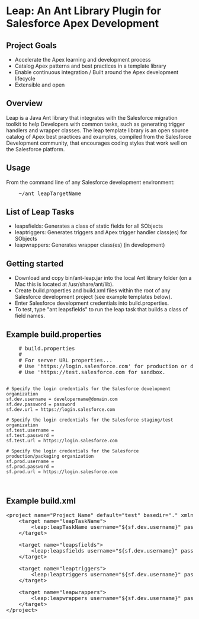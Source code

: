 <h1>Leap: An Ant Library Plugin for Salesforce Apex Development</h1>

<h2>Project Goals</h2>
<ul>
<li>Accelerate the Apex learning and development process</li>
<li>Catalog Apex patterns and best practices in a template library</li>
<li>Enable continuous integration / Built around the Apex development lifecycle</li>
<li>Extensible and open</li>
</ul>

<h2>Overview</h2>
Leap is a Java Ant library that integrates with the Salesforce migration toolkit to help Developers with common tasks, such as generating trigger handlers and wrapper classes. The leap template library is an open source catalog of Apex best practices and examples, compiled from the Salesforce Development community, that encourages coding styles that work well on the Salesforce platform.

<h2>Usage</h2>
From the command line of any Salesforce development environment:
<pre>
	~/ant leapTargetName
</pre>

<h2>List of Leap Tasks</h2>
<ul>
	<li>leapsfields: Generates a class of static fields for all SObjects</li>
	<li>leaptriggers: Generates triggers and Apex trigger handler class(es) for SObjects</li>
	<li>leapwrappers: Generates wrapper class(es) (in development)</li>
</ul>

<h2>Getting started</h2>
<ul>
	<li>Download and copy bin/ant-leap.jar into the local Ant library folder (on a Mac this is located at /usr/share/ant/lib).</li>
	<li>Create build.properties and build.xml files within the root of any Salesforce development project (see example templates below).</li>
	<li>Enter Salesforce development credentials into build.properties.
	<li>To test, type "ant leapsfields" to run the leap task that builds a class of field names.
</ul>

<h2>Example build.properties</h2>
<pre>
	# build.properties
	#
	# For server URL properties...
	# Use 'https://login.salesforce.com' for production or developer edition.
	# Use 'https://test.salesforce.com for sandbox.

	# Specify the login credentials for the Salesforce development organization
	sf.dev.username = developername@domain.com
	sf.dev.password = password
	sf.dev.url = https://login.salesforce.com

	# Specify the login credentials for the Salesforce staging/test organization
	sf.test.username = 
	sf.test.password = 
	sf.test.url = https://login.salesforce.com

	# Specify the login credentials for the Salesforce production/packaging organization
	sf.prod.username = 
	sf.prod.password = 
	sf.prod.url = https://login.salesforce.com
</pre>

<h2>Example build.xml</h2>

<pre>
&lt;project name="Project Name" default="test" basedir="." xmlns:sf="antlib:com.salesforce" xmlns:leap="antlib:org.leap"&gt;
	&lt;target name="leapTaskName"&gt;
		&lt;leap:leapTaskName username="${sf.dev.username}" password="${sf.dev.password}" serverurl="${sf.dev.url}" /&gt;
	&lt;/target&gt;

	&lt;target name="leapsfields"&gt;
		&lt;leap:leapsfields username="${sf.dev.username}" password="${sf.dev.password}" token="${sf.dev.token}" serverurl="${sf.dev.url}" /&gt;
	&lt;/target&gt;

	&lt;target name="leaptriggers"&gt;
		&lt;leap:leaptriggers username="${sf.dev.username}" password="${sf.dev.password}" token="${sf.dev.token}" serverurl="${sf.dev.url}" /&gt;
	&lt;/target&gt;

	&lt;target name="leapwrappers"&gt;
		&lt;leap:leapwrappers username="${sf.dev.username}" password="${sf.dev.password}" token="${sf.dev.token}" serverurl="${sf.dev.url}" /&gt;
	&lt;/target&gt;
&lt;/project&gt;
</pre>
